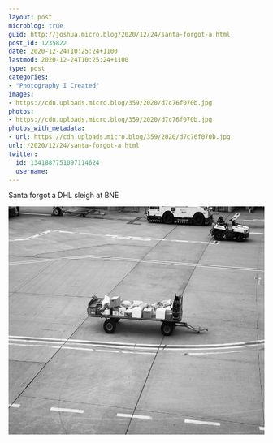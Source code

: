 ```yaml
---
layout: post
microblog: true
guid: http://joshua.micro.blog/2020/12/24/santa-forgot-a.html
post_id: 1235822
date: 2020-12-24T10:25:24+1100
lastmod: 2020-12-24T10:25:24+1100
type: post
categories:
- "Photography I Created"
images:
- https://cdn.uploads.micro.blog/359/2020/d7c76f070b.jpg
photos:
- https://cdn.uploads.micro.blog/359/2020/d7c76f070b.jpg
photos_with_metadata:
- url: https://cdn.uploads.micro.blog/359/2020/d7c76f070b.jpg
url: /2020/12/24/santa-forgot-a.html
twitter:
  id: 1341887751097114624
  username: 
---
```

Santa forgot a DHL sleigh at BNE

<img src="uploads/2020/d7c76f070b.jpg" width="600" height="450" alt="" />
